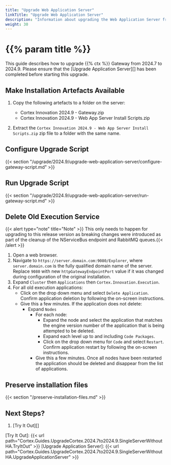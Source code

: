 ```yaml
---
title: "Upgrade Web Application Server"
linkTitle: "Upgrade Web Application Server"
description: "Information about upgrading the Web Application Server from 2024.7 to 2024.9."
weight: 30
---
```


# {{% param title %}}

This guide describes how to upgrade {{% ctx %}} Gateway from 2024.7 to 2024.9. Please ensure that the [Upgrade Application Server][] has been completed before starting this upgrade.

## Make Installation Artefacts Available

1. Copy the following artefacts to a folder on the server:

   * Cortex Innovation 2024.9 - Gateway.zip
   * Cortex Innovation 2024.9 - Web App Server Install Scripts.zip

1. Extract the `Cortex Innovation 2024.9 - Web App Server Install Scripts.zip` zip file to a folder with the same name.

## Configure Upgrade Script

{{< section "/upgrade/2024.9/upgrade-web-application-server/configure-gateway-script.md" >}}

## Run Upgrade Script

{{< section "/upgrade/2024.9/upgrade-web-application-server/run-gateway-script.md" >}}

## Delete Old Execution Service
   {{< alert type="note" title="Note" >}} This only needs to happen for upgrading to this release version as breaking changes were introduced as part of the cleanup of the NServiceBus endpoint and RabbitMQ queues.{{< /alert >}}

1. Open a web browser.
1. Navigate to `https://server.domain.com:9080/Explorer`, where `server.domain.com` is the fully qualified domain name of the server. Replace `9080` with new `httpGatewayEndpointPort` value if it was changed during configuration of the original installation.
1. Expand `Cluster` then `Applications` then `Cortex.Innovation.Execution`.
1. For all old execution applications:
    * Click on the drop down menu and select `Delete Application`. Confirm application deletion by following the on-screen instructions.
    * Give this a few minutes. If the application does not delete:
        * Expand `Nodes`
            * For each node:
                * Expand the node and select the application that matches the engine version number of the application that is being attempted to be deleted.
                * Expand each level up to and including `Code Packages`.
                * Click on the drop down menu for `Code` and select `Restart`. Confirm application restart by following the on-screen instructions.
            * Give this a few minutes. Once all nodes have been restarted the application should be deleted and disappear from the list of applications.


## Preserve installation files

{{< section "/preserve-installation-files.md" >}}

## Next Steps?

1. [Try It Out][]

[Try It Out]: {{< url path="Cortex.Guides.UpgradeCortex.2024.7to2024.9.SingleServerWithoutHA.TryItOut" >}}
[Upgrade Application Server]: {{< url path="Cortex.Guides.UpgradeCortex.2024.7to2024.9.SingleServerWithoutHA.UpgradeApplicationServer" >}}
